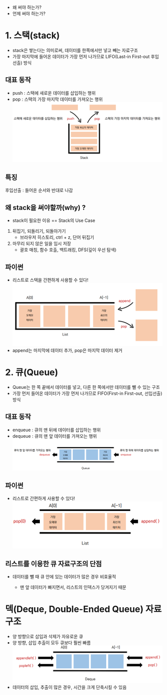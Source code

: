 - 왜 써야 하는가?
- 언제 써야 하는가?

# 1. 스택(stack)

- stack은 쌓는다는 의미로써, 데이터를 한쪽에서만 넣고 빼는 자료구조
- 가장 마지막에 들어온 데이터가 가장 먼저 나가므로 LIFO(Last-in First-out 후입 선출) 방식

## 대표 동작

- push : 스택에 새로운 데이터를 삽입하는 행위 
- pop : 스택의 가장 마지막 데이터를 가져오는 행위
  ![](스택_큐.assets/1.PNG)

## 특징

후입선출 : 들어온 순서와 반대로 나감

## 왜 stack을 써야할까(why) ?

- stack이 필요한 이유 == Stack의 Use Case
1. 뒤집기, 되돌리기, 되돌아가기 
   - 브라우저 히스토리, ctrl + z, 단어 뒤집기
2. 마무리 되지 않은 일을 임시 저장
   - 괄호 매칭, 함수 호출, 백트래킹, DFS(깊이 우선 탐색)

## 파이썬

- 리스트로 스택을 간편하게 사용할 수 있다!
  ![](스택_큐.assets/2.PNG)
- append는 마지막에 데이터 추가, pop은 마지막 데이터 제거

# 2. 큐(Queue)

- Queue는 한 쪽 끝에서 데이터를 넣고, 다른 한 쪽에서만 데이터를 뺄 수 있는 구조
- 가장 먼저 들어온 데이터가 가장 먼저 나가므로 FIFO(First-in First-out, 선입선출) 방식

## 대표 동작

- enqueue : 큐의 맨 뒤에 데이터를 삽입하는 행위
- dequeue : 큐의 맨 앞 데이터를 가져오는 행위
  ![](스택_큐.assets/3.PNG)

## 파이썬

- 리스트로 간편하게 사용할 수 있다!
  ![](스택_큐.assets/4.PNG)

## 리스트를 이용한 큐 자료구조의 단점

- 데이터를 뺄 때 큐 안에 있는 데이터가 많은 경우 비효율적
  
  - 맨 앞 데이터가 빠지면서, 리스트의 인덱스가 당겨지기 때문

# 덱(Deque, Double-Ended Queue) 자료구조

- 양 방향으로 삽입과 삭제가 자유로운 큐
- 양 방향, 삽입 추출이 모두 큐보다 훨씬 빠름
  ![](스택_큐.assets/5.PNG)
- 데이터의 삽입, 추출이 많은 경우, 시간을 크게 단축시킬 수 있음